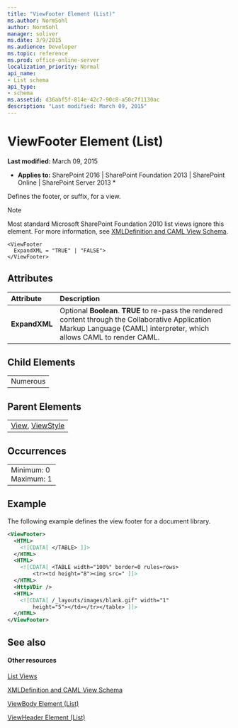 ```yaml
---
title: "ViewFooter Element (List)"
ms.author: NormSohl
author: NormSohl
manager: soliver
ms.date: 3/9/2015
ms.audience: Developer
ms.topic: reference
ms.prod: office-online-server
localization_priority: Normal
api_name:
- List schema
api_type:
- schema
ms.assetid: d36abf5f-814e-42c7-90c8-a50c7f1130ac
description: "Last modified: March 09, 2015"
---
```


# ViewFooter Element (List)

 **Last modified:** March 09, 2015 
  
 * **Applies to:** SharePoint 2016 | SharePoint Foundation 2013 | SharePoint Online | SharePoint Server 2013 * 
  
Defines the footer, or suffix, for a view.
  
> [!NOTE]
> Most standard Microsoft SharePoint Foundation 2010 list views ignore this element. For more information, see [XMLDefinition and CAML View Schema](http://msdn.microsoft.com/library/1845d203-4699-4b0e-a182-2d9998439922%28Office.15%29.aspx). 
  
```
<ViewFooter
  ExpandXML = "TRUE" | "FALSE">
</ViewFooter>
```

## Attributes

|**Attribute**|**Description**|
|:-----|:-----|
|**ExpandXML** <br/> |Optional **Boolean**. **TRUE** to re-pass the rendered content through the Collaborative Application Markup Language (CAML) interpreter, which allows CAML to render CAML.  <br/> |
   
## Child Elements

||
|:-----|
|Numerous |
   
## Parent Elements

||
|:-----|
|[View](view-element-list.md), [ViewStyle](viewstyle-element-list.md)|
   
## Occurrences

||
|:-----|
|Minimum: 0  <br/> Maximum: 1  <br/> |
   
## Example

The following example defines the view footer for a document library.
  
```XML
<ViewFooter>
  <HTML>
    <![CDATA[ </TABLE> ]]>
  </HTML>
  <HTML>
    <![CDATA[ <TABLE width="100%" border=0 rules=rows>
        <tr><td height="8"><img src=" ]]>
  </HTML>
  <HttpVDir />
  <HTML>
    <![CDATA[ /_layouts/images/blank.gif" width="1" 
        height="5"></td></tr></table> ]]>
  </HTML>
</ViewFooter>
```

## See also

#### Other resources

[List Views](http://msdn.microsoft.com/library/43e6ba7e-eddb-418a-a570-c0815016fc17%28Office.15%29.aspx)
  
[XMLDefinition and CAML View Schema](http://msdn.microsoft.com/library/1845d203-4699-4b0e-a182-2d9998439922%28Office.15%29.aspx)
  
[ViewBody Element (List)](viewbody-element-list.md)
  
[ViewHeader Element (List)](viewheader-element-list.md)

